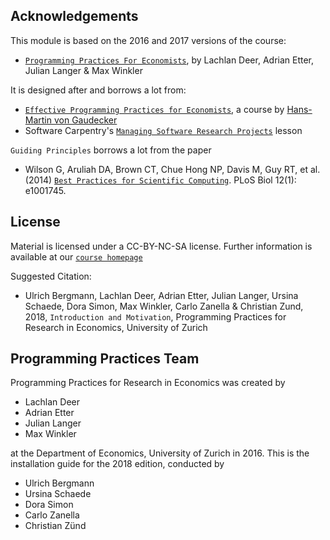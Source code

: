 ## Acknowledgements

This module is based on the 2016 and 2017 versions of the course:

* [`Programming Practices For Economists`](pp4rs.github.io/2017-uzh), by Lachlan Deer, Adrian Etter, Julian Langer & Max Winkler

It is designed after and borrows a lot from:

* [`Effective Programming Practices for Economists`](http://wiwi.uni-bonn.de/gaudecker/teaching/prog_econ_slides.html#prog-econ-slides), a course by [Hans-Martin von Gaudecker](http://wiwi.uni-bonn.de/gaudecker/index.html)
* Software Carpentry's [`Managing Software Research Projects`](https://swcarpentry.github.io/managing-research-software-projects/) lesson

`Guiding Principles` borrows a lot from the paper

* Wilson G, Aruliah DA, Brown CT, Chue Hong NP, Davis M, Guy RT, et al. (2014) [`Best Practices for Scientific Computing`](https://doi.org/10.1371/journal.pbio.1001745). PLoS Biol 12(1): e1001745.

## License

Material is licensed under a CC-BY-NC-SA license. Further information is available at our [`course homepage`](pp4rs.github.io/2018-uzh)

Suggested Citation:

* Ulrich Bergmann, Lachlan Deer, Adrian Etter, Julian Langer, Ursina Schaede, Dora Simon, Max Winkler, Carlo Zanella & Christian Zund, 2018, `Introduction and Motivation`, Programming Practices for Research in Economics, University of Zurich


## Programming Practices Team

Programming Practices for Research in Economics was created by

* Lachlan Deer
* Adrian Etter
* Julian Langer
* Max Winkler

at the Department of Economics, University of Zurich in 2016. This is the installation guide for the 2018 edition, conducted by

* Ulrich Bergmann
* Ursina Schaede
* Dora Simon
* Carlo Zanella
* Christian Zünd
